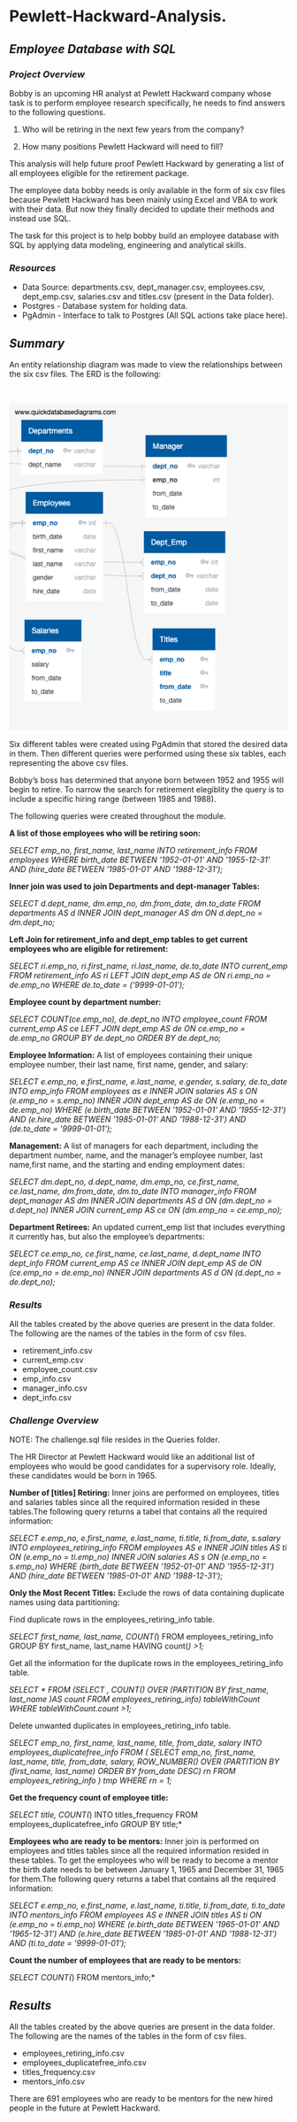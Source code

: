 # Pewlett-Hackward-Analysis.
 ## *Employee Database with SQL*

 ### *Project Overview*

 Bobby is an upcoming HR analyst at Pewlett Hackward company whose task is to perform employee research specifically, he needs to find answers to the following questions.

1) Who will be retiring in the next few years from the company? 

2) How many positions Pewlett Hackward will need to fill?

This analysis will help future proof Pewlett Hackward by generating a list of all employees eligible for the retirement package.
 
 The employee data bobby needs is only available in the form of six csv files because Pewlett Hackward has been mainly using Excel and VBA to work with their data. But now they finally decided to update their methods and instead use SQL.

The task for this project is to help bobby build an employee database with SQL by applying data modeling, engineering and analytical skills.  

### *Resources*

* Data Source: departments.csv, dept_manager.csv, employees.csv, dept_emp.csv, salaries.csv and titles.csv (present in the Data folder).
* Postgres - Database system for holding data.
* PgAdmin - Interface to talk to Postgres (All SQL actions take place here). 

## *Summary*

An entity relationship diagram was made to view the relationships between the six csv files. The ERD is the following:

<br>

![](EmployeeDB.png)

Six different tables were created using PgAdmin that stored the desired data in them. Then different queries were performed using these six tables, each representing the above csv files. 

Bobby’s boss has determined that anyone born between 1952 and 1955 will begin to retire. To narrow the search for retirement elegiblity the query is to include a specific hiring range (between 1985 and 1988). 

The following queries were created throughout the module. 

 **A list of those employees who will be retiring soon:**

*SELECT emp_no, first_name, last_name
INTO retirement_info
FROM employees
WHERE birth_date BETWEEN '1952-01-01' AND '1955-12-31'
AND (hire_date BETWEEN '1985-01-01' AND '1988-12-31');*

**Inner join was used to join Departments and dept-manager Tables:**

*SELECT d.dept_name,
     dm.emp_no,
     dm.from_date,
     dm.to_date
FROM departments AS d
INNER JOIN dept_manager AS dm
ON d.dept_no = dm.dept_no;* 

**Left Join for retirement_info and dept_emp tables to get current employees who are eligible for retirement:**

*SELECT ri.emp_no,
     ri.first_name,
	 ri.last_name,
	 de.to_date
INTO current_emp
FROM retirement_info AS ri
LEFT JOIN dept_emp AS de
ON ri.emp_no = de.emp_no
WHERE de.to_date = ('9999-01-01');*

**Employee count by department number:**

*SELECT COUNT(ce.emp_no), de.dept_no
INTO employee_count
FROM current_emp AS ce
LEFT JOIN dept_emp AS de
ON ce.emp_no = de.emp_no
GROUP BY de.dept_no
ORDER BY de.dept_no;* 

**Employee Information:** A list of employees containing their unique employee  number, their last name, first name, gender, and salary: 

*SELECT e.emp_no,
	 e.first_name, 
	 e.last_name, 
	 e.gender, 
	 s.salary, 
	 de.to_date
INTO emp_info
FROM employees as e
INNER JOIN salaries AS s
ON (e.emp_no = s.emp_no)
INNER JOIN dept_emp AS de
ON (e.emp_no = de.emp_no)
WHERE (e.birth_date BETWEEN '1952-01-01' AND '1955-12-31')
AND (e.hire_date BETWEEN '1985-01-01' AND '1988-12-31')
AND (de.to_date = '9999-01-01');*

**Management:** A list of managers for each department, including the department number, name, and the manager’s employee number, last name,first name, and the starting and ending employment dates: 

*SELECT dm.dept_no,
     d.dept_name,
	 dm.emp_no,
	 ce.first_name, 
	 ce.last_name,
	 dm.from_date,
	 dm.to_date
INTO manager_info
FROM dept_manager AS dm
INNER JOIN departments AS d
     ON (dm.dept_no = d.dept_no)
INNER JOIN current_emp AS ce
     ON (dm.emp_no = ce.emp_no);*

**Department Retirees:** An updated current_emp list that includes everything it currently has, but also the employee’s departments:

*SELECT ce.emp_no,
	 ce.first_name,
	 ce.last_name,
	 d.dept_name
INTO dept_info
FROM current_emp AS ce
INNER JOIN dept_emp AS de
ON (ce.emp_no = de.emp_no)
INNER JOIN departments AS d
ON (d.dept_no = de.dept_no);* 

### *Results*

All the tables created by the above queries are present in the data folder. The following are the names of the tables in the form of csv files.

* retirement_info.csv
* current_emp.csv 
* employee_count.csv 
* emp_info.csv
* manager_info.csv
* dept_info.csv

### *Challenge Overview*

NOTE: The challenge.sql file resides in the Queries folder. 

The HR Director at Pewlett Hackward  would like an additional list of employees who would be good candidates for a supervisory role. Ideally, these candidates would be born in 1965.

**Number of [titles] Retiring:** Inner joins are performed on employees, titles and salaries tables since all the required information resided in these tables.The following query returns a tabel that contains all the required information:

*SELECT e.emp_no,
	 e.first_name,
	 e.last_name,
	 ti.title,
	 ti.from_date,
	 s.salary
INTO employees_retiring_info
FROM employees AS e
INNER JOIN titles AS ti
ON (e.emp_no = ti.emp_no)
INNER JOIN salaries AS s
ON (e.emp_no = s.emp_no)
WHERE (birth_date BETWEEN '1952-01-01' AND '1955-12-31')
AND (hire_date BETWEEN '1985-01-01' AND '1988-12-31');*

**Only the Most Recent Titles:** Exclude the rows of data containing duplicate names using data partitioning:

Find duplicate rows in the employees_retiring_info table.

*SELECT first_name, 
	 last_name,
	 COUNT(*)
FROM employees_retiring_info
GROUP BY
	 first_name,
	 last_name
HAVING count(*) >1;*

Get all the information for the duplicate rows in the employees_retiring_info table.

*SELECT * FROM 
	 (SELECT *, COUNT(*)
	 OVER (PARTITION BY
		  first_name,
		  last_name
		  )AS count
	 FROM employees_retiring_info) tableWithCount
	 WHERE tableWithCount.count >1;*

Delete unwanted duplicates in employees_retiring_info table.

*SELECT emp_no,
	 first_name,
	 last_name,
	 title,
	 from_date,
	 salary
INTO employees_duplicatefree_info
FROM ( SELECT emp_no,
	 first_name,
	 last_name,
	 title,
	 from_date,
	 salary,
	 ROW_NUMBER() OVER
	 (PARTITION BY (first_name, last_name) ORDER BY from_date DESC) rn
	  FROM employees_retiring_info
	 ) tmp WHERE rn = 1;*

**Get the frequency count of employee title:**

*SELECT title, 
COUNT(*) 
INTO titles_frequency
FROM employees_duplicatefree_info
GROUP BY title;*

**Employees who are ready to be mentors:** Inner join is performed on employees and titles tables since all the required information resided in these tables. To get the employees who will be ready to become a mentor the birth date needs to be between January 1, 1965 and December 31, 1965 for them.The following query returns a tabel that contains all the required information:


*SELECT e.emp_no,
	 e.first_name,
	 e.last_name,
	 ti.title,
	 ti.from_date,
	 ti.to_date
INTO mentors_info
FROM employees AS e
INNER JOIN titles AS ti
ON (e.emp_no = ti.emp_no)
WHERE (e.birth_date BETWEEN '1965-01-01' AND '1965-12-31')
AND (e.hire_date BETWEEN '1985-01-01' AND '1988-12-31')
AND (ti.to_date = '9999-01-01');* 

**Count the number of employees that are ready to be mentors:**

*SELECT COUNT(*) FROM mentors_info;*

## *Results*

All the tables created by the above queries are present in the data folder. The following are the names of the tables in the form of csv files. 

* employees_retiring_info.csv
* employees_duplicatefree_info.csv
* titles_frequency.csv
* mentors_info.csv

There are 691 employees who are ready to be mentors for the new hired people in the future at Pewlett Hackward.








